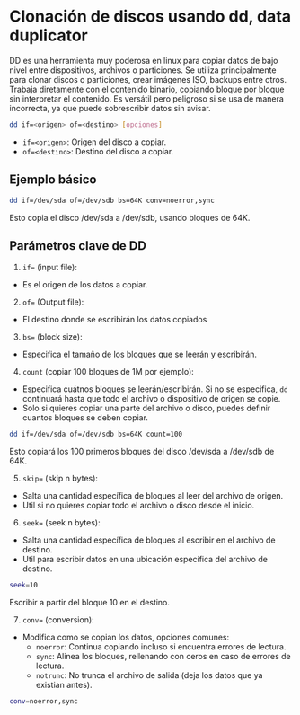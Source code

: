 # Clonación de discos usando dd, data duplicator

DD es una herramienta muy poderosa en linux para copiar datos de bajo nivel entre dispositivos, archivos o particiones. Se utiliza principalmente para clonar discos o particiones, crear imágenes ISO, backups entre otros. Trabaja diretamente con el contenido binario, copiando bloque por bloque sin interpretar el contenido. Es versátil pero peligroso si se usa de manera incorrecta, ya que puede sobrescribir datos sin avisar.

```bash
dd if=<origen> of=<destino> [opciones]
```

+ `if=<origen>`: Origen del disco a copiar.
+ `of=<destino>`: Destino del disco a copiar.

## Ejemplo básico
```bash
dd if=/dev/sda of=/dev/sdb bs=64K conv=noerror,sync
```

Esto copia el disco /dev/sda a /dev/sdb, usando bloques de 64K.

## Parámetros clave de DD
1. `if=` (input file):
+ Es el origen de los datos a copiar.

2. `of=` (Output file):
+ El destino donde se escribirán los datos copiados

3. `bs=` (block size):
+ Especifica el tamaño de los bloques que se leerán y escribirán.

4. `count` (copiar 100 bloques de 1M por ejemplo):
+ Especifica cuátnos bloques se leerán/escribirán. Si no se especifica, `dd` continuará hasta que todo el archivo o dispositivo de origen se copie.
+ Solo si quieres copiar una parte del archivo o disco, puedes definir cuantos bloques se deben copiar.

```bash
dd if=/dev/sda of=/dev/sdb bs=64K count=100
```
Esto copiará los 100 primeros bloques del disco /dev/sda a /dev/sdb de 64K.

5. `skip=` (skip n bytes):
+ Salta una cantidad específica de bloques al leer del archivo de origen.
+ Util si no quieres copiar todo el archivo o disco desde el inicio.

6. `seek=` (seek n bytes):
+ Salta una cantidad específica de bloques al escribir en el archivo de destino.
+ Util para escribir datos en una ubicación específica del archivo de destino.

```bash
seek=10
```
Escribir a partir del bloque 10 en el destino.

7. `conv=` (conversion):
+ Modifica como se copian los datos, opciones comunes:
    + `noerror`: Continua copiando incluso si encuentra errores de lectura.
    + `sync`: Alinea los bloques, rellenando con ceros en caso de errores de lectura.
    + `notrunc`: No trunca el archivo de salida (deja los datos que ya existian antes).

```bash
conv=noerror,sync
```

